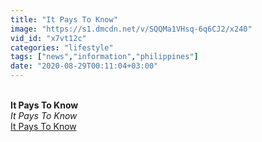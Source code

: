 ```yaml
---
title: "It Pays To Know"
image: "https://s1.dmcdn.net/v/SQQMa1VHsq-6q6CJ2/x240"
vid_id: "x7vt12c"
categories: "lifestyle"
tags: ["news","information","philippines"]
date: "2020-08-29T00:11:04+03:00"
---
```

<br><b>It Pays To Know</b><br> <i>It Pays To Know</i><br> <u>It Pays To Know</u>
